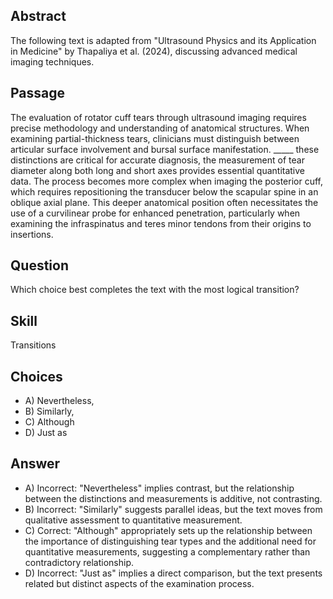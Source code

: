 ## Abstract
The following text is adapted from "Ultrasound Physics and its Application in Medicine" by Thapaliya et al. (2024), discussing advanced medical imaging techniques.

## Passage
The evaluation of rotator cuff tears through ultrasound imaging requires precise methodology and understanding of anatomical structures. When examining partial-thickness tears, clinicians must distinguish between articular surface involvement and bursal surface manifestation. _____ these distinctions are critical for accurate diagnosis, the measurement of tear diameter along both long and short axes provides essential quantitative data. The process becomes more complex when imaging the posterior cuff, which requires repositioning the transducer below the scapular spine in an oblique axial plane. This deeper anatomical position often necessitates the use of a curvilinear probe for enhanced penetration, particularly when examining the infraspinatus and teres minor tendons from their origins to insertions.

## Question
Which choice best completes the text with the most logical transition?

## Skill
Transitions

## Choices
- A) Nevertheless,
- B) Similarly,
- C) Although
- D) Just as

## Answer
- A) Incorrect: "Nevertheless" implies contrast, but the relationship between the distinctions and measurements is additive, not contrasting.
- B) Incorrect: "Similarly" suggests parallel ideas, but the text moves from qualitative assessment to quantitative measurement.
- C) Correct: "Although" appropriately sets up the relationship between the importance of distinguishing tear types and the additional need for quantitative measurements, suggesting a complementary rather than contradictory relationship.
- D) Incorrect: "Just as" implies a direct comparison, but the text presents related but distinct aspects of the examination process.